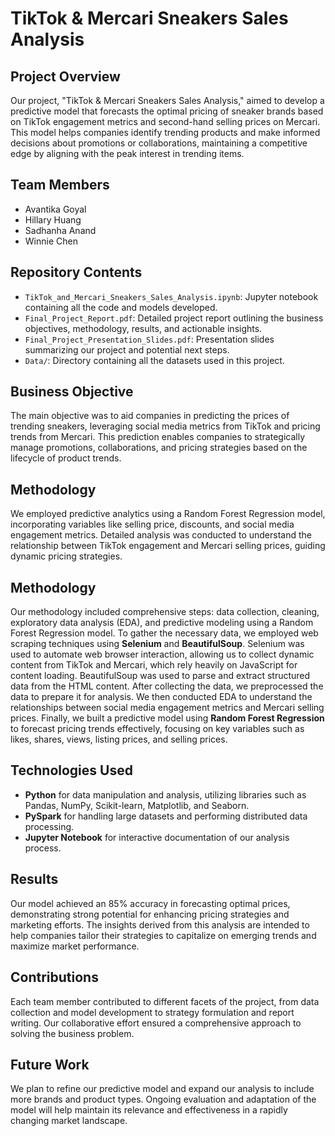 # TikTok & Mercari Sneakers Sales Analysis

## Project Overview
Our project, "TikTok & Mercari Sneakers Sales Analysis," aimed to develop a predictive model that forecasts the optimal pricing of sneaker brands based on TikTok engagement metrics and second-hand selling prices on Mercari. This model helps companies identify trending products and make informed decisions about promotions or collaborations, maintaining a competitive edge by aligning with the peak interest in trending items.

## Team Members
- Avantika Goyal
- Hillary Huang
- Sadhanha Anand
- Winnie Chen

## Repository Contents
- `TikTok_and_Mercari_Sneakers_Sales_Analysis.ipynb`: Jupyter notebook containing all the code and models developed.
- `Final_Project_Report.pdf`: Detailed project report outlining the business objectives, methodology, results, and actionable insights.
- `Final_Project_Presentation_Slides.pdf`: Presentation slides summarizing our project and potential next steps.
- `Data/`: Directory containing all the datasets used in this project.

## Business Objective
The main objective was to aid companies in predicting the prices of trending sneakers, leveraging social media metrics from TikTok and pricing trends from Mercari. This prediction enables companies to strategically manage promotions, collaborations, and pricing strategies based on the lifecycle of product trends.

## Methodology
We employed predictive analytics using a Random Forest Regression model, incorporating variables like selling price, discounts, and social media engagement metrics. Detailed analysis was conducted to understand the relationship between TikTok engagement and Mercari selling prices, guiding dynamic pricing strategies.

## Methodology
Our methodology included comprehensive steps: data collection, cleaning, exploratory data analysis (EDA), and predictive modeling using a Random Forest Regression model. To gather the necessary data, we employed web scraping techniques using **Selenium** and **BeautifulSoup**. Selenium was used to automate web browser interaction, allowing us to collect dynamic content from TikTok and Mercari, which rely heavily on JavaScript for content loading. BeautifulSoup was used to parse and extract structured data from the HTML content. After collecting the data, we preprocessed the data to prepare it for analysis. We then conducted EDA to understand the relationships between social media engagement metrics and Mercari selling prices. Finally, we built a predictive model using **Random Forest Regression** to forecast pricing trends effectively, focusing on key variables such as likes, shares, views, listing prices, and selling prices.


## Technologies Used
- **Python** for data manipulation and analysis, utilizing libraries such as Pandas, NumPy, Scikit-learn, Matplotlib, and Seaborn.
- **PySpark** for handling large datasets and performing distributed data processing.
- **Jupyter Notebook** for interactive documentation of our analysis process.

## Results
Our model achieved an 85% accuracy in forecasting optimal prices, demonstrating strong potential for enhancing pricing strategies and marketing efforts. The insights derived from this analysis are intended to help companies tailor their strategies to capitalize on emerging trends and maximize market performance.

## Contributions
Each team member contributed to different facets of the project, from data collection and model development to strategy formulation and report writing. Our collaborative effort ensured a comprehensive approach to solving the business problem.

## Future Work
We plan to refine our predictive model and expand our analysis to include more brands and product types. Ongoing evaluation and adaptation of the model will help maintain its relevance and effectiveness in a rapidly changing market landscape.
